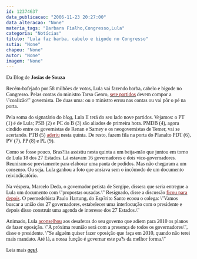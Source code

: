 ```yaml
---
id: 12374637
data_publicacao: "2006-11-23 20:27:00"
data_alteracao: "None"
materia_tags: "Barbara Fialho,Congresso,Lula"
categoria: "Notícias"
titulo: "Lula faz barba, cabelo e bigode no Congresso"
sutia: "None"
chapeu: "None"
autor: "None"
imagem: "None"
---
```

<p><FONT face=Verdana></p>
<p><P>Da&nbsp;Blog de <STRONG>Josias de Souza</STRONG></P></FONT></p>
<p><P><FONT face=Verdana>Recém-bafejado por 58 milhões de votos, Lula vai fazendo barba, cabelo e bigode no Congresso. Pelas contas do ministro Tarso Genro, </FONT><A href=\"https://www.pt.org.br/site/noticias/noticias_int.asp?cod=46464\"><U><FONT color=#800000><FONT face=Verdana>sete partidos</FONT></U></FONT></A><FONT face=Verdana> devem compor a \"coalizão\" governista. De duas uma: ou o ministro errou nas contas ou vai pôr o pé na porta.</FONT></P></p>
<p><P><FONT face=Verdana>Pela soma do signatário do <I>blog</I>, Lula II terá do seu lado nove partidos. Vejamos: o PT (1) é de Lula; PSB (2) e PC do B (3) são aliados de primeira hora. PMDB (4), agora cindido entre os governistas de Renan e Sarney e os neogovernistas de Temer, vai se acertando. PTB (5) </FONT><A href=\"https://www1.folha.uol.com.br/folha/brasil/ult96u86993.shtml\"><U><FONT color=#800000><FONT face=Verdana>aderiu</FONT></U></FONT></A><FONT face=Verdana> nesta quinta. De resto, fazem fila na porta do Planalto PDT (6), PV (7), PP (8) e PL (9).</FONT></P></p>
<p><P><FONT face=Verdana>Como se fosse pouco, Bras?lia assistiu nesta quinta a um beija-mão que juntou em torno de Lula 18 dos 27 Estados. Lá estavam 16 governadores e dois vice-governadores. Reuniram-se previamente para elaborar uma pauta de pedidos. Mas não chegaram a um consenso. Ou seja, Lula ganhou a foto que ansiava sem o incômodo de um documento reivindicatório.</FONT></P></p>
<p><P><FONT face=Verdana>Na véspera, Marcelo Deda, o governador petista de Sergipe, dissera que seria entregue a Lula um documento com \"propostas ousadas.\" Resignado, disse a discussão </FONT><A href=\"https://www1.folha.uol.com.br/folha/brasil/ult96u87001.shtml\"><U><FONT color=#800000><FONT face=Verdana>ficou para depois</FONT></U></FONT></A><FONT face=Verdana>. O peemedebista Paulo Hartung, do Esp?rito Santo ecoou o colega: \"Vamos buscar a união dos 27 governadores, estabelecer uma interlocução com o presidente e depois disso construir uma agenda de interesse dos 27 Estados.\"</FONT></P></p>
<p><P><FONT face=Verdana>Animado, Lula </FONT><A href=\"https://www1.folha.uol.com.br/folha/brasil/ult96u87007.shtml\"><U><FONT color=#800000><FONT face=Verdana>aconselhou</FONT></U></FONT></A><FONT face=Verdana> aos desafetos do seu governo que adiem para 2010 os planos de fazer oposição. \"A próxima reunião será com a presença de todos os governadores\", disse o presidente. \"Se alguém quiser fazer oposição que faça em 2010, quando não terei mais mandato. Até lá, a nossa função é governar este pa?s da melhor forma.\" </FONT></P></p>
<p><P><FONT face=Verdana>Leia mais </FONT><A href=\"https://josiasdesouza.folha.blog.uol.com.br/\" target=_blank><STRONG><EM><FONT face=Verdana>aqui</FONT></EM></STRONG></A><FONT face=Verdana>.</FONT></P> </p>
